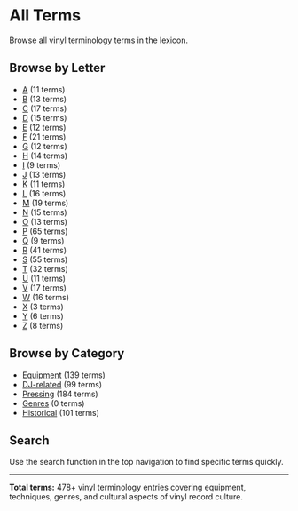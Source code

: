 # All Terms

Browse all vinyl terminology terms in the lexicon.

## Browse by Letter

- [A](../letters/a.md) (11 terms)
- [B](../letters/b.md) (13 terms)
- [C](../letters/c.md) (17 terms)
- [D](../letters/d.md) (15 terms)
- [E](../letters/e.md) (12 terms)
- [F](../letters/f.md) (21 terms)
- [G](../letters/g.md) (12 terms)
- [H](../letters/h.md) (14 terms)
- [I](../letters/i.md) (9 terms)
- [J](../letters/j.md) (13 terms)
- [K](../letters/k.md) (11 terms)
- [L](../letters/l.md) (16 terms)
- [M](../letters/m.md) (19 terms)
- [N](../letters/n.md) (15 terms)
- [O](../letters/o.md) (13 terms)
- [P](../letters/p.md) (65 terms)
- [Q](../letters/q.md) (9 terms)
- [R](../letters/r.md) (41 terms)
- [S](../letters/s.md) (55 terms)
- [T](../letters/t.md) (32 terms)
- [U](../letters/u.md) (11 terms)
- [V](../letters/v.md) (17 terms)
- [W](../letters/w.md) (16 terms)
- [X](../letters/x.md) (3 terms)
- [Y](../letters/y.md) (6 terms)
- [Z](../letters/z.md) (8 terms)

## Browse by Category

- [Equipment](../tags/equipment.md) (139 terms)
- [DJ-related](../tags/dj-related.md) (99 terms)
- [Pressing](../tags/pressing.md) (184 terms)
- [Genres](../tags/genres.md) (0 terms)
- [Historical](../tags/historical.md) (101 terms)

## Search

Use the search function in the top navigation to find specific terms quickly.

---

**Total terms:** 478+ vinyl terminology entries covering equipment, techniques, genres, and cultural aspects of vinyl record culture.
